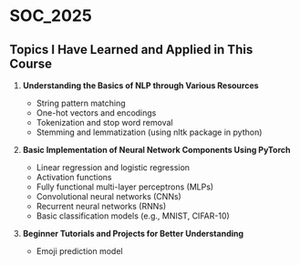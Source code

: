 # SOC_2025
## Topics I Have Learned and Applied in This Course

1. **Understanding the Basics of NLP through Various Resources**
   - String pattern matching  
   - One-hot vectors and encodings  
   - Tokenization and stop word removal  
   - Stemming and lemmatization (using nltk package in python)

2. **Basic Implementation of Neural Network Components Using PyTorch**
   - Linear regression and logistic regression  
   - Activation functions  
   - Fully functional multi-layer perceptrons (MLPs)  
   - Convolutional neural networks (CNNs)  
   - Recurrent neural networks (RNNs)  
   - Basic classification models (e.g., MNIST, CIFAR-10)  

3. **Beginner Tutorials and Projects for Better Understanding**
   - Emoji prediction model
